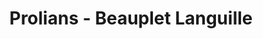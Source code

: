 ---
title: "Prolians - Beauplet Languille"
url: /vezin-le-coquet/prolians-beauplet-languille/
shop: vente en gros
---